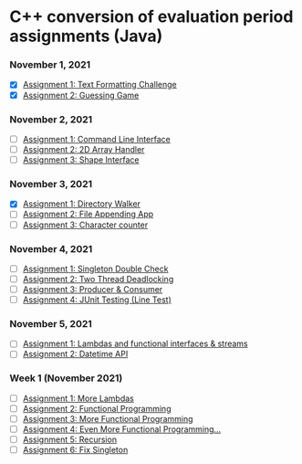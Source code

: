 # C++ conversion of evaluation period assignments (Java)

### November 1, 2021
- [x] <a href="https://github.com/SmoothVPR/CPP-Conversions/tree/main/nov1/assignment_1">Assignment 1: Text Formatting Challenge</a>
- [x] <a href="https://github.com/SmoothVPR/CPP-Conversions/tree/main/nov1/assignment_2">Assignment 2: Guessing Game</a>

### November 2, 2021
- [ ] <a href="https://github.com/SmoothVPR/CPP-Conversions/tree/main/nov2/assignment_1">Assignment 1: Command Line Interface</a>
- [ ] <a href="https://github.com/SmoothVPR/CPP-Conversions/tree/main/nov2/assignment_2">Assignment 2: 2D Array Handler</a>
- [ ] <a href="https://github.com/SmoothVPR/CPP-Conversions/tree/main/nov2/assignment_3">Assignment 3: Shape Interface</a>

### November 3, 2021
- [x] <a href="https://github.com/SmoothVPR/CPP-Conversions/tree/main/nov3/assignment_1">Assignment 1: Directory Walker</a>
- [ ] <a href="https://github.com/SmoothVPR/CPP-Conversions/tree/main/nov3/assignment_2">Assignment 2: File Appending App</a>
- [ ] <a href="https://github.com/SmoothVPR/CPP-Conversions/tree/main/nov3/assignment_3">Assignment 3: Character counter</a>

### November 4, 2021
- [ ] <a href="https://github.com/SmoothVPR/CPP-Conversions/tree/main/nov4/assignment_1">Assignment 1: Singleton Double Check</a>
- [ ] <a href="https://github.com/SmoothVPR/CPP-Conversions/tree/main/nov4/assignment_2">Assignment 2: Two Thread Deadlocking</a>
- [ ] <a href="https://github.com/SmoothVPR/CPP-Conversions/tree/main/nov4/assignment_3">Assignment 3: Producer & Consumer</a>
- [ ] <a href="https://github.com/SmoothVPR/CPP-Conversions/tree/main/nov4/assignment_4">Assignment 4: JUnit Testing (Line Test)</a>

### November 5, 2021
- [ ] <a href="https://github.com/SmoothVPR/CPP-Conversions/tree/main/nov5/assignment_1">Assignment 1: Lambdas and functional interfaces & streams</a>
- [ ] <a href="https://github.com/SmoothVPR/CPP-Conversions/tree/main/nov5/assignment_2">Assignment 2: Datetime API</a>

### Week 1 (November 2021)
- [ ] <a href="https://github.com/SmoothVPR/CPP-Conversions/tree/main/week1/assignment_1">Assignment 1: More Lambdas</a>
- [ ] <a href="https://github.com/SmoothVPR/CPP-Conversions/tree/main/week1/assignment_2">Assignment 2: Functional Programming</a>
- [ ] <a href="https://github.com/SmoothVPR/CPP-Conversions/tree/main/week1/assignment_3">Assignment 3: More Functional Programming</a>
- [ ] <a href="https://github.com/SmoothVPR/CPP-Conversions/tree/main/week1/assignment_4">Assignment 4: Even More Functional Programming...</a>
- [ ] <a href="https://github.com/SmoothVPR/CPP-Conversions/tree/main/week1/assignment_5">Assignment 5: Recursion</a>
- [ ] <a href="https://github.com/SmoothVPR/CPP-Conversions/tree/main/week1/assignment_6">Assignment 6: Fix Singleton</a>
